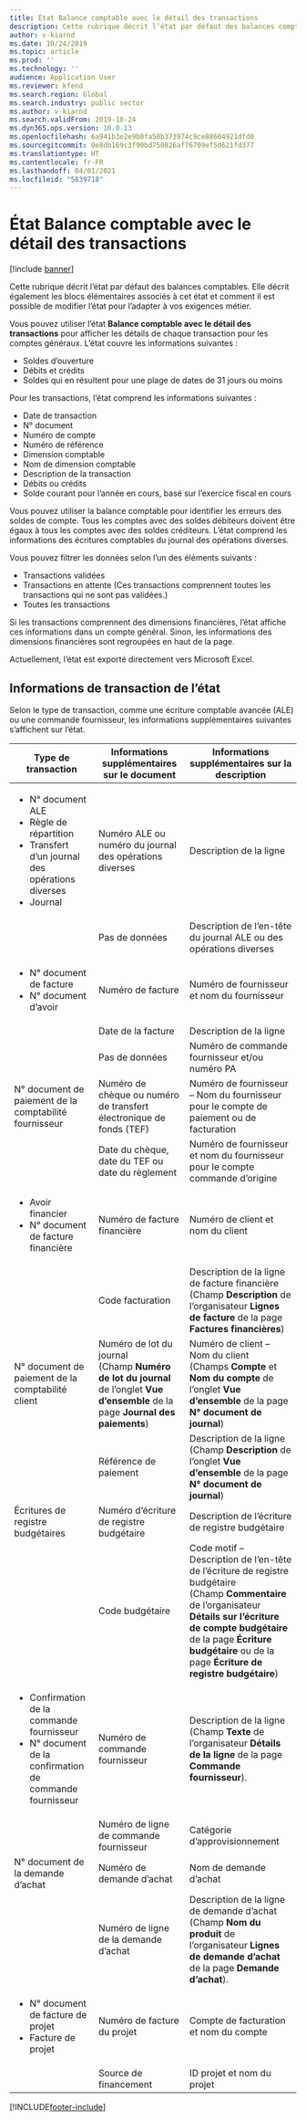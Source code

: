 ```yaml
---
title: État Balance comptable avec le détail des transactions
description: Cette rubrique décrit l’état par défaut des balances comptables. Elle décrit également les blocs élémentaires associés à cet état et comment il est possible de modifier l’état pour l’adapter à vos exigences métier.
author: v-kiarnd
ms.date: 10/24/2019
ms.topic: article
ms.prod: ''
ms.technology: ''
audience: Application User
ms.reviewer: kfend
ms.search.region: Global
ms.search.industry: public sector
ms.author: v-kiarnd
ms.search.validFrom: 2019-10-24
ms.dyn365.ops.version: 10.0.13
ms.openlocfilehash: 6a941b3e2e9b0fa50b373974c9ce88604921dfd0
ms.sourcegitcommit: 0e8db169c3f90bd750826af76709ef5d621fd377
ms.translationtype: HT
ms.contentlocale: fr-FR
ms.lasthandoff: 04/01/2021
ms.locfileid: "5839718"
---
```

# <a name="trial-balance-with-transactional-detail-report"></a>État Balance comptable avec le détail des transactions

[!include [banner](../includes/banner.md)]

Cette rubrique décrit l’état par défaut des balances comptables. Elle décrit également les blocs élémentaires associés à cet état et comment il est possible de modifier l’état pour l’adapter à vos exigences métier.

Vous pouvez utiliser l’état **Balance comptable avec le détail des transactions** pour afficher les détails de chaque transaction pour les comptes généraux. L’état couvre les informations suivantes : 

- Soldes d’ouverture
- Débits et crédits 
- Soldes qui en résultent pour une plage de dates de 31 jours ou moins

Pour les transactions, l’état comprend les informations suivantes : 

- Date de transaction
- N° document
- Numéro de compte
- Numéro de référence
- Dimension comptable
- Nom de dimension comptable
- Description de la transaction
- Débits ou crédits
- Solde courant pour l’année en cours, basé sur l’exercice fiscal en cours

Vous pouvez utiliser la balance comptable pour identifier les erreurs des soldes de compte. Tous les comptes avec des soldes débiteurs doivent être égaux à tous les comptes avec des soldes créditeurs. L’état comprend les informations des écritures comptables du journal des opérations diverses.

Vous pouvez filtrer les données selon l’un des éléments suivants :

- Transactions validées
- Transactions en attente (Ces transactions comprennent toutes les transactions qui ne sont pas validées.) 
- Toutes les transactions 

Si les transactions comprennent des dimensions financières, l’état affiche ces informations dans un compte général. Sinon, les informations des dimensions financières sont regroupées en haut de la page. 

Actuellement, l’état est exporté directement vers Microsoft Excel. 

## <a name="transaction-information-on-the-report"></a>Informations de transaction de l’état

Selon le type de transaction, comme une écriture comptable avancée (ALE) ou une commande fournisseur, les informations supplémentaires suivantes s’affichent sur l’état.

<table> 
<thead>
<tr>
<th>Type de transaction</th>
<th>Informations supplémentaires sur le document</th>
<th>Informations supplémentaires sur la description</th>
</tr>
</thead>
<tbody>
<tr>
<td>
<ul>
<li>N° document ALE</li>
<li>Règle de répartition</li>
<li>Transfert d’un journal des opérations diverses</li>
<li>Journal</li>
</ul>
</td>
<td>Numéro ALE ou numéro du journal des opérations diverses</td>
<td>Description de la ligne</td>
</tr>
<tr>
<td></td>
<td>Pas de données</td>
<td>Description de l’en-tête du journal ALE ou des opérations diverses</td>
</tr>
<tr>
<td>
<ul>
<li>N° document de facture</li>
<li>N° document d’avoir</li>
</ul>
</td>
<td>Numéro de facture</td>
<td>Numéro de fournisseur et nom du fournisseur</td>
</tr>
<tr>
<td></td>
<td>Date de la facture</td>
<td>Description de la ligne</td>
</tr>
<tr>
<td></td>
<td>Pas de données</td>
<td>Numéro de commande fournisseur et/ou numéro PA</td>
</tr>
<tr>
<td>N° document de paiement de la comptabilité fournisseur</td>
<td>Numéro de chèque ou numéro de transfert électronique de fonds (TEF)</td>
<td>Numéro de fournisseur – Nom du fournisseur pour le compte de paiement ou de facturation</td>
</tr>
<tr>
<td></td>
<td>Date du chèque, date du TEF ou date du règlement</td>
<td>Numéro de fournisseur et nom du fournisseur pour le compte commande d’origine</td>
</tr>
<tr>
<td>
<ul>
<li>Avoir financier</li>
<li>N° document de facture financière</li>
</ul>
</td>
<td>Numéro de facture financière</td>
<td>Numéro de client et nom du client</td>
</tr>
<tr>
<td></td>
<td>Code facturation</td>
<td>Description de la ligne de facture financière<br>
(Champ <strong>Description</strong> de l’organisateur <strong>Lignes de facture</strong> de la page <strong>Factures financières</strong>)</td>
</tr>
<tr>
<td>N° document de paiement de la comptabilité client</td>
<td>Numéro de lot du journal<br>
(Champ <strong>Numéro de lot du journal</strong> de l’onglet <strong>Vue d’ensemble</strong> de la page <strong>Journal des paiements</strong>)</td>
<td>Numéro de client – Nom du client<br>
(Champs <strong>Compte</strong> et <strong>Nom du compte</strong> de l’onglet <strong>Vue d’ensemble</strong> de la page <strong>N° document de journal</strong>)</td>
</tr>
<tr>
<td></td>
<td>Référence de paiement</td>
<td>Description de la ligne<br>
(Champ <strong>Description</strong> de l’onglet <strong>Vue d’ensemble</strong> de la page <strong>N° document de journal</strong>)</td>
</tr>
<tr>
<td>Écritures de registre budgétaires</td>
<td>Numéro d’écriture de registre budgétaire</td>
<td>Description de l’écriture de registre budgétaire</td>
</tr>
<tr>
<td></td>
<td>Code budgétaire</td>
<td>Code motif – Description de l’en-tête de l’écriture de registre budgétaire<br>
(Champ <strong>Commentaire</strong> de l’organisateur <strong>Détails sur l’écriture de compte budgétaire</strong> de la page <strong>Écriture budgétaire</strong> ou de la page <strong>Écriture de registre budgétaire</strong>)</td>
</tr>
<tr>
<td>
<ul>
<li>Confirmation de la commande fournisseur</li>
<li>N° document de la confirmation de commande fournisseur</li>
</ul>
</td>
<td>Numéro de commande fournisseur</td>
<td>Description de la ligne<br>
(Champ <strong>Texte</strong> de l’organisateur <strong>Détails de la ligne</strong> de la page <strong>Commande fournisseur</strong>).</td>
</tr>
<tr>
<td></td>
<td>Numéro de ligne de commande fournisseur</td>
<td>Catégorie d’approvisionnement</td>
</tr>
<tr>
<td>N° document de la demande d’achat</td>
<td>Numéro de demande d’achat</td>
<td>Nom de demande d’achat</td>
</tr>
<tr>
<td></td>
<td>Numéro de ligne de la demande d’achat</td>
<td>Description de la ligne de demande d’achat<br>
(Champ <strong>Nom du produit</strong> de l’organisateur <strong>Lignes de demande d’achat</strong> de la page <strong>Demande d’achat</strong>).</td>
</tr>
<tr>
<td>
<ul>
<li>N° document de facture de projet</li>
<li>Facture de projet</li>
</ul>
</td>
<td>Numéro de facture du projet</td>
<td>Compte de facturation et nom du compte</td>
</tr>
<tr>
<td></td>
<td>Source de financement</td>
<td>ID projet et nom du projet</td>
</tr>
</tbody>
</table>


[!INCLUDE[footer-include](../../includes/footer-banner.md)]